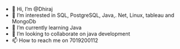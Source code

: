 - 👋 Hi, I’m @Dhiraj
- 👀 I’m interested in SQL, PostgreSQL, Java,. Net, Linux, tableau and MongoDb
- 🌱 I’m currently learning Java
- 💞️ I’m looking to collaborate on java development 
- 📫 How to reach me on 7019200112 

<!---
Dhiraj2007/Dhiraj2007 is a ✨ special ✨ repository because its `README.md` (this file) appears on your GitHub profile.
You can click the Preview link to take a look at your changes.
--->

